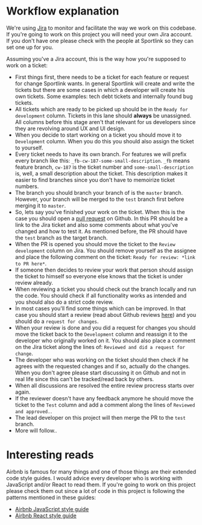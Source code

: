 # Workflow explanation

We're using [Jira](https://jira.sportlink.nl/) to monitor and facilitate the way we work on this codebase. If you're going to work on this project you will need your own Jira account. If you don't have one please check with the people at Sportlink so they can set one up for you.

Assuming you've a Jira account, this is the way how you're supposed to work on a ticket:

- First things first, there needs to be a ticket for each feature or request for change Sportlink wants. In general Sportlink will create and write the tickets but there are some cases in which a developer will create his own tickets. Some examples: tech debt tickets and internally found bug tickets.
- All tickets which are ready to be picked up should be in the `Ready for development` column. Tickets in this lane should **always** be unassigned. All columns before this stage aren't that relevant for us developers since they are revolving around UX and UI design.
- When you decide to start working on a ticket you should move it to `Development` column. When you do this you should also assign the ticket to yourself.
- Every ticket needs to have its own branch. For features we will prefix every branch like this: `_fb-cw-187-some-small-description`. `_fb` means feature branch, `cw-187` is the ticket number and `some-small-description` is, well, a small description about the ticket. This description makes it easier to find branches since you don't have to memoirize ticket numbers.
- The branch you should branch your branch of is the `master` branch. However, your branch will be merged to the `test` branch first before merging it to `master`.
- So, lets say you've finished your work on the ticket. When this is the case you should open a [pull request](https://help.github.com/en/articles/about-pull-requests) on Github. In this PR should be a link to the Jira ticket and also some comments about what you've changed and how to test it. As mentioned before, the PR should have the `test` branch as the target branch.
- When the PR is opened you should move the ticket to the `Review development` column on Jira. You should remove yourself as the assignee and place the following comment on the ticket: `Ready for review: *link to PR here*`.
- If someone then decides to review your work that person should assign the ticket to himself so everyone else knows that the ticket is under review already.
- When reviewing a ticket you should check out the branch locally and run the code. You should check if all functionality works as intended and you should also do a strict code review.
- In most cases you'll find some things which can be improved. In that case you should start a review (read about Github reviews [here](https://help.github.com/en/articles/about-pull-request-reviews#about-pull-request-reviews)) and you should do a `request for changes`.
- When your review is done and you did a request for changes you should move the ticket back to the `Development` column and reassign it to the developer who originally worked on it. You should also place a comment on the Jira ticket along the lines of: `Reviewed and did a request for change`.
- The developer who was working on the ticket should then check if he agrees with the requested changes and if so, actually do the changes. When you don't agree please start discussing it on Github and not in real life since this can't be tracked/read back by others.
- When all discussions are resolved the entire review procress starts over again.
- If the reviewer doesn't have any feedback anymore he should move the ticket to the `Test` column and add a comment along the lines of `Reviewed and approved.`.
- The lead developer on this project will then merge the PR to the `test` branch.
- More will follow..

# Interesting reads

Airbnb is famous for many things and one of those things are their extended code style guides. I would advice every developer who is working with JavaScript and/or React to read them. If you're going to work on this project please check them out since a lot of code in this project is following the patterns mentioned in these guides:

- [Airbnb JavaScript style guide](https://github.com/airbnb/javascript)
- [Airbnb React style guide](https://github.com/airbnb/javascript/tree/master/react)
